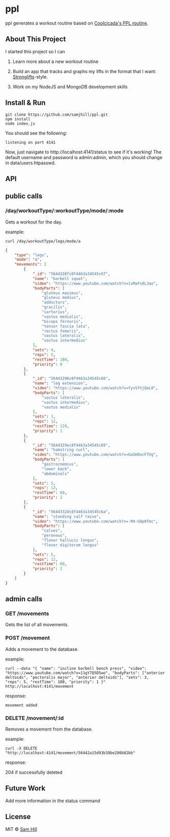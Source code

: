 # ppl
ppl generates a workout routine based on [Coolcicada's PPL routine](http://forum.bodybuilding.com/showthread.php?t=149807833).

## About This Project
I started this project so I can

1) Learn more about a new workout routine

2) Build an app that tracks and graphs my lifts in the format that I want: [Stronglifts](http://stronglifts.com/apps/)-style.

3) Work on my NodeJS and MongoDB development skills


## Install & Run

```shell
git clone https://github.com/samjhill/ppl.git
npm install
node index.js
```

You should see the following:
```
listening on port 4141
```

Now, just navigate to http://localhost:4141/status to see if it's working! 
The default username and password is admin:admin, which you should change in data/users.htpasswd.


## API

## public calls

### /day/workoutType/:workoutType/mode/:mode
Gets a workout for the day.

example:

`curl /day/workoutType/legs/mode/a`

```json
{
    "type": "legs",
    "mode": "a",
    "movements": [
        {
            "_id": "5644328fc0f4463a34545c67",
            "name": "barbell squat",
            "video": "https://www.youtube.com/watch?v=1xMaFs0L3ao",
            "bodyParts": [
                "gluteus maximus",
                "gluteus medius",
                "adductors",
                "gracilis",
                "sartorius",
                "vastus medialis",
                "biceps fernoris",
                "tensor fascia lata",
                "rectus femoris",
                "vastus lateralis",
                "vastus intermedius"
            ],
            "sets": 4,
            "reps": 5,
            "restTime": 180,
            "priority": 0
        },
        {
            "_id": "56443296c0f4463a34545c68",
            "name": "leg extension",
            "video": "https://www.youtube.com/watch?v=YyvSfVjQeL0",
            "bodyParts": [
                "vastus lateralis",
                "vastus intermedius",
                "vastus medialis"
            ],
            "sets": 3,
            "reps": 12,
            "restTime": 120,
            "priority": 1
        },
        {
            "_id": "5644329ec0f4463a34545c69",
            "name": "hamstring curl",
            "video": "https://www.youtube.com/watch?v=GaSHOocFTVg",
            "bodyParts": [
                "gastrocnemius",
                "lower back",
                "abdominals"
            ],
            "sets": 5,
            "reps": 12,
            "restTime": 60,
            "priority": 2
        },
        {
            "_id": "5644332dc0f4463a34545c6a",
            "name": "standing calf raise",
            "video": "https://www.youtube.com/watch?v=-M4-G8p8fmc",
            "bodyParts": [
                "calves",
                "peroneus",
                "flexor hallucis longus",
                "flexor digitorum longus"
            ],
            "sets": 5,
            "reps": 12,
            "restTime": 60,
            "priority": 2
        }
    ]
}
```

## admin calls

### GET /movements
Gets the list of all movements.

### POST /movement
Adds a movement to the database.

example:

`curl --data "{
  "name": "incline barbell bench press",
  "video": "https://www.youtube.com/watch?v=11gY7Q5D5wo",
  "bodyParts": ["anterior deltoids", "pectoralis major", "anterior deltoids"],
  "sets": 3,
  "reps": 5,
  "restTime": 180,
  "priority": 1
}" http://localhost:4141/movement`

response:

```
movement added
```

### DELETE /movement/:id
Removes a movement from the database.

example:

`curl -X DELETE "http://localhost:4141/movement/56442a15d93b38be286b82bb"`

response:

204 if successfully deleted


## Future Work
Add more information in the status command


## License

MIT © [Sam Hill](https://github.com/samjhill)
